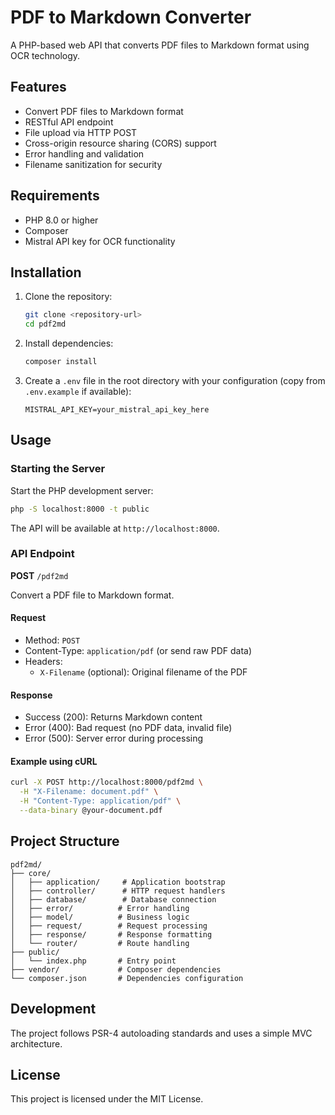 # PDF to Markdown Converter

A PHP-based web API that converts PDF files to Markdown format using OCR technology.

## Features

- Convert PDF files to Markdown format
- RESTful API endpoint
- File upload via HTTP POST
- Cross-origin resource sharing (CORS) support
- Error handling and validation
- Filename sanitization for security

## Requirements

- PHP 8.0 or higher
- Composer
- Mistral API key for OCR functionality

## Installation

1. Clone the repository:
   ```bash
   git clone <repository-url>
   cd pdf2md
   ```

2. Install dependencies:
   ```bash
   composer install
   ```

3. Create a `.env` file in the root directory with your configuration (copy from `.env.example` if available):
   ```
   MISTRAL_API_KEY=your_mistral_api_key_here
   ```

## Usage

### Starting the Server

Start the PHP development server:
```bash
php -S localhost:8000 -t public
```

The API will be available at `http://localhost:8000`.

### API Endpoint

**POST** `/pdf2md`

Convert a PDF file to Markdown format.

#### Request
- Method: `POST`
- Content-Type: `application/pdf` (or send raw PDF data)
- Headers:
  - `X-Filename` (optional): Original filename of the PDF

#### Response
- Success (200): Returns Markdown content
- Error (400): Bad request (no PDF data, invalid file)
- Error (500): Server error during processing

#### Example using cURL
```bash
curl -X POST http://localhost:8000/pdf2md \
  -H "X-Filename: document.pdf" \
  -H "Content-Type: application/pdf" \
  --data-binary @your-document.pdf
```

## Project Structure

```
pdf2md/
├── core/
│   ├── application/     # Application bootstrap
│   ├── controller/      # HTTP request handlers
│   ├── database/        # Database connection
│   ├── error/          # Error handling
│   ├── model/          # Business logic
│   ├── request/        # Request processing
│   ├── response/       # Response formatting
│   └── router/         # Route handling
├── public/
│   └── index.php       # Entry point
├── vendor/             # Composer dependencies
└── composer.json       # Dependencies configuration
```

## Development

The project follows PSR-4 autoloading standards and uses a simple MVC architecture.

## License

This project is licensed under the MIT License.